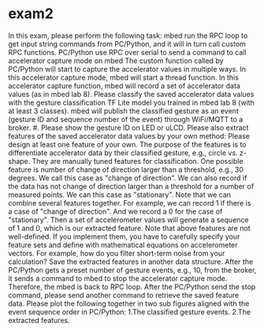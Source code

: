# exam2

In this exam, please perform the following task:
mbed run the RPC loop to get input string commands from PC/Python, and it will in turn call custom RPC functions.
PC/Python use RPC over serial to send a command to call accelerator capture mode on mbed
The custom function called by PC/Python will start to capture the accelerator values in multiple ways.
In this accelerator capture mode, mbed will start a thread function.
In this accelerator capture function, mbed will record a set of accelerator data values (as in mbed lab 8).
Please classify the saved accelerator data values with the gesture classification TF Lite model you trained in mbed lab 8 (with at least 3 classes). mbed will publish the classified gesture as an event (gesture ID and sequence number of the event) through WiFi/MQTT to a broker. #. Please show the gesture ID on LED or uLCD.
Please also extract features of the saved accelerator data values by your own method:
Please design at least one feature of your own.
The purpose of the features is to differentiate accelerator data by their classified gesture, e.g., circle vs. z-shape. They are manually tuned features for classification.
One possible feature is number of change of direction larger than a threshold, e.g., 30 degrees. We call this case as "change of direction".
We can also record if the data has not change of direction larger than a threshold for a number of measured points. We can this case as "stationary".
Note that we can combine several features together. For example, we can record 1 if there is a case of "change of direction". And we record a 0 for the case of "stationary". Then a set of accelerometer values will generate a sequence of 1 and 0, which is our extracted feature.
Note that above features are not well-defined. If you implement them, you have to carefully specify your feature sets and define with mathematical equations on accelerometer vectors. For example, how do you filter short-term noise from your calculation?
Save the extracted features in another data structure.
After the PC/Python gets a preset number of gesture events, e.g., 10, from the broker, it sends a command to mbed to stop the accelerator capture mode. Therefore, the mbed is back to RPC loop.
After the PC/Python send the stop command, please send another command to retrieve the saved feature data.
Please plot the following together in two sub figures aligned with the event sequence order in PC/Python:
1.The classified gesture events.
2.The extracted features.
